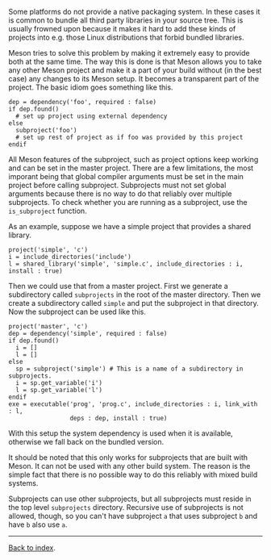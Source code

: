 Some platforms do not provide a native packaging system. In these cases it is common to bundle all third party libraries in your source tree. This is usually frowned upon because it makes it hard to add these kinds of projects into e.g. those Linux distributions that forbid bundled libraries.

Meson tries to solve this problem by making it extremely easy to provide both at the same time. The way this is done is that Meson allows you to take any other Meson project and make it a part of your build without (in the best case) any changes to its Meson setup. It becomes a transparent part of the project. The basic idiom goes something like this.

    dep = dependency('foo', required : false)
    if dep.found()
      # set up project using external dependency
    else
      subproject('foo')
      # set up rest of project as if foo was provided by this project
    endif

All Meson features of the subproject, such as project options keep working and can be set in the master project. There are a few limitations, the most imporant being that global compiler arguments must be set in the main project before calling subproject. Subprojects must not set global arguments because there is no way to do that reliably over multiple subprojects. To check whether you are running as a subproject, use the `is_subproject` function.

As an example, suppose we have a simple project that provides a shared library.

    project('simple', 'c')
    i = include_directories('include')
    l = shared_library('simple', 'simple.c', include_directories : i, install : true)

Then we could use that from a master project. First we generate a subdirectory called `subprojects` in the root of the master directory. Then we create a subdirectory called `simple` and put the subproject in that directory. Now the subproject can be used like this.

    project('master', 'c')
    dep = dependency('simple', required : false)
    if dep.found()
      i = []
      l = []
    else
      sp = subproject('simple') # This is a name of a subdirectory in subprojects.
      i = sp.get_variable('i')
      l = sp.get_variable('l')
    endif
    exe = executable('prog', 'prog.c', include_directories : i, link_with : l,
                     deps : dep, install : true)

With this setup the system dependency is used when it is available, otherwise we fall back on the bundled version.

It should be noted that this only works for subprojects that are built with Meson. It can not be used with any other build system. The reason is the simple fact that there is no possible way to do this reliably with mixed build systems.

Subprojects can use other subprojects, but all subprojects must reside in the top level `subprojects` directory. Recursive use of subprojects is not allowed, though, so you can't have subproject `a` that uses subproject `b` and have `b` also use `a`.

---

[Back to index](Manual).
